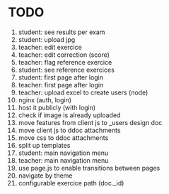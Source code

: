 # TODO

1. student: see results per exam
1. student: upload jpg
1. teacher: edit exercice
1. teacher: edit correction (score)
1. teacher: flag reference exercice
1. student: see reference exercices
1. student: first page after login
1. teacher: first page after login
1. teacher: upload excel to create users (node)
1. nginx (auth, login)
1. host it publicly (with login)
1. check if image is already uploaded
1. move features from client js to _users design doc
1. move client js to ddoc attachments
1. move css to ddoc attachments
1. split up templates
1. student: main navigation menu
1. teacher: main navigation menu
1. use page.js to enable transitions between pages
1. navigate by theme
1. configurable exercice path (doc._id)
